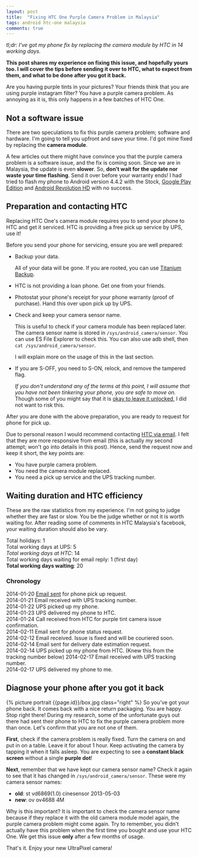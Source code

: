 ```yaml
---
layout: post
title:  "Fixing HTC One Purple Camera Problem in Malaysia"
tags: android htc-one malaysia
comments: true
---
```


*tl;dr: I've got my phone fix by replacing the camera module by HTC in 14 working days.*

**This post shares my experience on fixing this issue, and hopefully
yours too. I will cover the tips before sending it over to HTC, what to expect from them,
and what to be done after you got it back.**

Are you having purple tints in your pictures? Your friends think that you are
using purple instagram filter? You have a purple camera problem.
As annoying as it is, this only happens in a few batches of HTC One.

## Not a software issue
There are two speculations to fix this purple camera problem; software and hardware.
I'm going to tell you upfront and save your time. 
I'd got mine fixed by replacing the **camera module**.

A few articles out there might have convince you that the purple camera problem is a
software issue, and the fix is coming soon. Since we are in Malaysia, the update is even **slower**.
So, **don't wait for the update nor waste your time flashing**. Send it over before your warranty ends!
I had tried to flash my phone to Android version 4.4.2 with the Stock, [Google Play Edition][gpe] and
[Android Revolution HD][android-revolution-hd] with no success.

## Preparation and contacting HTC
Replacing HTC One's camera module requires you to send your phone to HTC
and get it serviced. HTC is providing a free pick up service by UPS, use it!

Before you send your phone for servicing, ensure you are well prepared:

- Backup your data.

  All of your data will be gone.
  If you are rooted, you can use [Titanium Backup][titanium-backup].

- HTC is not providing a loan phone. Get one from your friends.

- Photostat your phone's receipt for your phone warranty (proof of purchase).
  Hand this over upon pick up by UPS.

- Check and keep your camera sensor name.

  This is useful to check if your camera module has been 
  replaced later. The camera sensor name is stored in `/sys/android_camera/sensor`. You can use ES File Explorer to check this. You can also use adb shell, then `cat /sys/android_camera/sensor`.

  I will explain more on the usage of this in the last section.

- If you are S-OFF, you need to S-ON, relock, and remove the tampered flag.

  *If you don't understand any of the terms at this point, I will assume that you have not been
  tinkering your phone, you are safe to move on.*
  Though  some of you might say that it is [okay to leave it unlocked][warranty-void],
  I did not want to risk this.

After you are done with the above preparation, you are ready to request for phone for pick up.

Due to personal reason I would recommend contacting [HTC via email][htc-email]. I felt that
they are more responsive from email (this is actually my second attempt; won't go into
details in this post). Hence, send the request now and keep it short, the key points are:

- You have purple camera problem.
- You need the camera module replaced.
- You need a pick up service and the UPS tracking number.

## Waiting duration and HTC efficiency
These are the raw statistics from my experience. I'm not going to judge whether
they are fast or slow. You be the judge whether or not it is worth waiting for.
After reading some of comments in HTC Malaysia's facebook, your waiting duration should
also be vary.

Total holidays: 1  
Total working days at UPS: 5  
*Total working days at HTC*: 14  
Total working days waiting for email reply: 1 (first day)  
**Total working days waiting**: 20  

### Chronology
2014-01-20 [Email sent][htc-email] for phone pick up request.  
2014-01-21 Email received with UPS tracking number.  
2014-01-22 UPS picked up my phone.  
2014-01-23 UPS delivered my phone to HTC.  
2014-01-24 Call received from HTC for purple tint camera issue confirmation.  
2014-02-11 Email sent for phone status request.  
2014-02-12 Email received. Issue is fixed and will be couriered soon.  
2014-02-14 Email sent for delivery date estimation request.  
2014-02-14 UPS picked up my phone from HTC. (Knew this from the tracking number below)
2014-02-17 Email received with UPS tracking number.  
2014-02-17 UPS delivered my phone to me.  

## Diagnose your phone after you got it back

{% picture portrait {{page.id}}/box.jpg class="right" %}
So you've got your phone back. It comes back with a nice return packaging.
You are happy. Stop right there! During my research,
some of the unfortunate guys out there had sent their phone to HTC to fix the purple
camera problem more than once. Let's confirm that you are not one of them.

**First**, check if the camera problem is really fixed. Turn the camera on and put in on
a table. Leave it for about 1 hour. Keep activating the camera by tapping it 
when it falls asleep. You are expecting to see a **constant black screen** without
a single **purple dot**!

**Next**, remember that we have kept our camera sensor name? Check
it again to see that it has changed in `/sys/android_camera/sensor`.
These were my camera sensor names:

- **old**: st vd6869(1.0) cinesensor 2013-05-03
- **new**: ov ov4688 4M

Why is this important? It is important to check the camera sensor name because if they replace it
with the old camera module model again, the purple camera problem might come again.
Try to remember, you didn't actually have this problem when the first time you
bought and use your HTC One. We get this issue **only** after a few months of usage.

That's it. Enjoy your new UltraPixel camera!

[gpe]: http://forum.xda-developers.com/showthread.php?t=2358781
[android-revolution-hd]: http://android-revolution-hd.blogspot.com/
[htc-email]: http://www.htc.com/sea/contact/email/
[titanium-backup]: https://play.google.com/store/apps/details?id=com.keramidas.TitaniumBackup
[warranty-void]: http://android-revolution-hd.blogspot.com/2013/03/unlocking-bootloader-or-flashing-custom.html
